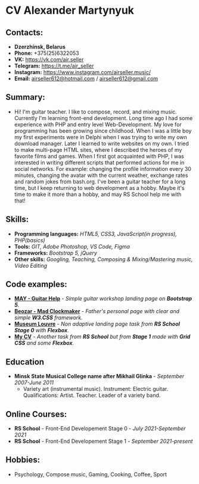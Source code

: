 # CV Alexander Martynyuk

## Contacts:
- **Dzerzhinsk, Belarus**
- **Phone:** +375(25)6322053
- **VK:** https://vk.com/air.seller
- **Telegram:** https://t.me/air_seller
- **Instagram:** https://www.instagram.com/airseller.music/
- **Email:** airseller612@hotmail.com / airseller612@gmail.com

## Summary:
- Hi! I'm guitar teacher. I like to compose, record, and mixing music. Currently I'm learning front-end development. Long time ago I had some experience with PHP and entry level Web-Development.
My love for programming has been growing since childhood. When I was a little boy my first experiments were in Delphi when I was trying to write my own download manager. Later I learned to write websites on my own. I tried to make multi-page HTML sites, where I described the heroes of my favorite films and games. When I first got acquainted with PHP, I was interested in writing different scripts that performed actions for me in social networks. For example: changing the profile information every 30 minutes, changing the avatar with the current weather, exchange rates and random jokes from bash.org. I've been a guitar teacher for a long time, but I keep returning to web development as a hobby. Maybe it's time to make it more than a hobby, and may RS School help me with that!

## Skills:
- **Programming languages:** *HTML5, CSS3, JavaScript(in progress), PHP(basics)*
- **Tools:** *GIT, Adobe Photoshop, VS Code, Figma*
- **Frameworks:** *Bootstrap 5, jQuery*
- **Other skills:** *Googling, Teaching, Сomposing & Mixing/Mastering music, Video Editing*

## Code examples:
- [**MAY - Guitar Help**](https://may-test.airseller.name/) - *Simple guitar workshop landing page on **Bootstrap 5**.*
- [**Beozar - Mad Clockmaker**](https://beozar.org/) - *Father's personal page with clear and simple **W3.CSS** framework.*
- [**Museum Louvre**](https://rolling-scopes-school.github.io/air-seller-JSFEPRESCHOOL/museum/) - *Non adaptive landing page task from **RS School Stage 0** with **Flexbox**.*
- [**My CV**](https://rsschool-cv.airseller.name/) - *Another task from **RS School** but from **Stage 1** made with **Grid CSS** and some **Flexbox**.*

## Education
- **Minsk State Musical College name after Mikhail Glinka** - *September 2007-June 2011*
    - Variety art (instrumental music). Instrument: Electric guitar. Qualifications: Artist. Teacher. Leader of a variety band.

## Online Courses:
- **RS School** - Front-End Developement Stage 0 - *July 2021-September 2021*
- **RS School** - Front-End Developement Stage 1 - *September 2021-present*

## Hobbies:
- Psychology, Compose music, Gaming, Cooking, Coffee, Sport

